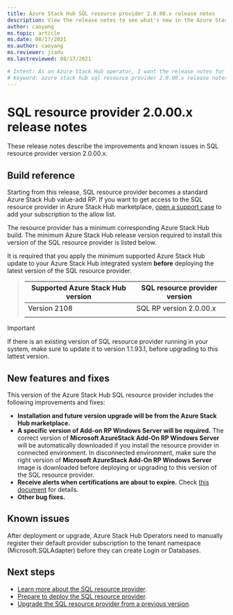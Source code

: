 ```yaml
---
title: Azure Stack Hub SQL resource provider 2.0.00.x release notes 
description: View the release notes to see what's new in the Azure Stack Hub SQL resource provider 2.0.00.x update.
author: caoyang
ms.topic: article
ms.date: 08/17/2021
ms.author: caoyang
ms.reviewer: jiadu
ms.lastreviewed: 08/17/2021

# Intent: As an Azure Stack Hub operator, I want the release notes for the SQL resource provider 2.0.00.x update.
# Keyword: azure stack hub sql resource provider 2.0.00.x release notes
---
```


# SQL resource provider 2.0.00.x release notes

These release notes describe the improvements and known issues in SQL resource provider version 2.0.00.x.

## Build reference
Starting from this release, SQL resource provider becomes a standard Azure Stack Hub value-add RP. If you want to get access to the SQL resource provider in Azure Stack Hub marketplace, [open a support case](../operator/azure-stack-help-and-support-overview.md) to add your subscription to the allow list. 

The resource provider has a minimum corresponding Azure Stack Hub build. The minimum Azure Stack Hub release version required to install this version of the SQL resource provider is listed below.

It is required that you apply the minimum supported Azure Stack Hub update to your Azure Stack Hub integrated system **before** deploying the latest version of the SQL resource provider.

> |Supported Azure Stack Hub version|SQL resource provider version|
> |-----|-----|
> |Version 2108|SQL RP version 2.0.00.x|  
> |     |     |

> [!IMPORTANT]
> If there is an existing version of SQL resource provider running in your system, make sure to update it to version 1.1.93.1, before upgrading to this lattest version. 

## New features and fixes

This version of the Azure Stack Hub SQL resource provider includes the following improvements and fixes:

- **Installation and future version upgrade will be from the Azure Stack Hub marketplace.** 
- **A specific version of Add-on RP Windows Server will be required.** The correct version of **Microsoft AzureStack Add-On RP Windows Server** will be automatically downloaded if you install the resource provider in connected environment. In disconnected environment, make sure the right version of **Microsoft AzureStack Add-On RP Windows Server** image is downloaded before deploying or upgrading to this version of the SQL resource provider.
- **Receive alerts when certifications are about to expire.** Check [this document](azure-stack-sql-resource-provider-maintain.md#secrets-rotation) for details.
- **Other bug fixes.**

## Known issues

After deployment or upgrade, Azure Stack Hub Operators need to manually register their default provider subscription to the tenant namespace (Microsoft.SQLAdapter) before they can create Login or Databases. 

## Next steps

- [Learn more about the SQL resource provider](azure-stack-sql-resource-provider.md).
- [Prepare to deploy the SQL resource provider](azure-stack-sql-resource-provider-deploy.md#prerequisites).
- [Upgrade the SQL resource provider from a previous version](azure-stack-sql-resource-provider-update.md).
